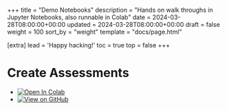 +++
title = "Demo Notebooks"
description = "Hands on walk throughs in Jupyter Notebooks, also runnable in Colab"
date = 2024-03-28T08:00:00+00:00
updated = 2024-03-28T08:00:00+00:00
draft = false
weight = 100
sort_by = "weight"
template = "docs/page.html"

[extra]
lead = 'Happy hacking!'
toc = true
top = false
+++


# Create Assessments
- [![Open In Colab](https://colab.research.google.com/assets/colab-badge.svg)](https://colab.research.google.com/github/silverpond/highlighter-docs/blob/josh/create-assessment-notebook/notebooks/create_assessments.ipynb)
- [![View on GitHub](https://img.shields.io/badge/GitHub-View_on_GitHub-blue?style=for-the-badge&logo=github)](https://github.com/silverpond/highlighter-docs/blob/josh/create-assessment-notebook/notebooks/create_assessments.ipynb)

